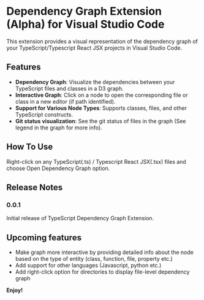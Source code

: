 # Dependency Graph Extension (Alpha) for Visual Studio Code

This extension provides a visual representation of the dependency graph of your TypeScript/Typescript React JSX projects in Visual Studio Code.

## Features

* **Dependency Graph**: Visualize the dependencies between your TypeScript files and classes in a D3 graph.
* **Interactive Graph**: Click on a node to open the corresponding file or class in a new editor (if path identified).
* **Support for Various Node Types**: Supports classes, files, and other TypeScript constructs.
* **Git status visualization**: See the git status of files in the graph (See legend in the graph for more info).

## How To Use

Right-click on any TypeScript(.ts) / Typescript React JSX(.tsx) files and choose Open Dependency Graph option.

## Release Notes

### 0.0.1

Initial release of TypeScript Dependency Graph Extension.

## Upcoming features

- Make graph more interactive by providing detailed info about the node based on the type of entity (class, function, file, property etc.)
- Add support for other languages (Javascript, python etc.)
- Add right-click option for directories to display file-level dependency graph

**Enjoy!**
